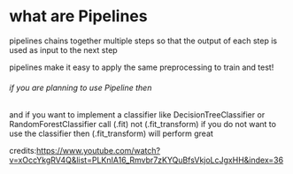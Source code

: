 # what are Pipelines
pipelines chains together multiple steps so that the output of each step is used as input to the next step 

pipelines make it easy to apply the same preprocessing to train and test!

###### if you are planning to use Pipeline then 
and if you want to implement a classifier like DecisionTreeClassifier or RandomForestClassifier call (.fit) not (.fit_transform)
if you do not want to use the classifier then (.fit_transform) will perform great

credits:https://www.youtube.com/watch?v=xOccYkgRV4Q&list=PLKnIA16_Rmvbr7zKYQuBfsVkjoLcJgxHH&index=36
